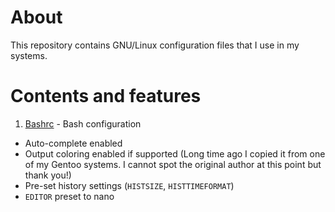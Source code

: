 # About
This repository contains GNU/Linux configuration files that I use in my systems.

# Contents and features
1. [Bashrc](etc/bash.bashrc) - Bash configuration
- Auto-complete enabled
- Output coloring enabled if supported (Long time ago I copied it from one of my Gentoo systems. I cannot spot the original author at this point but thank you!)
- Pre-set history settings (`HISTSIZE`, `HISTTIMEFORMAT`)
- `EDITOR` preset to nano
